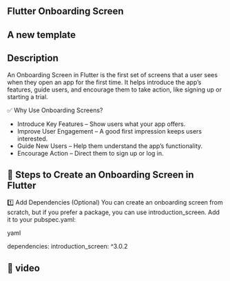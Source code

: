 ## Flutter Onboarding Screen

## A new template

## Description
An Onboarding Screen in Flutter is the first set of screens that a user sees when they open an app for the first time. It helps introduce the app’s features, guide users, and encourage them to take action, like signing up or starting a trial.

✅ Why Use Onboarding Screens?
* Introduce Key Features – Show users what your app offers.
* Improve User Engagement – A good first impression keeps users interested.
* Guide New Users – Help them understand the app’s functionality.
* Encourage Action – Direct them to sign up or log in.

## 📌 Steps to Create an Onboarding Screen in Flutter
1️⃣ Add Dependencies (Optional)
You can create an onboarding screen from scratch, but if you prefer a package, you can use introduction_screen. Add it to your pubspec.yaml:

yaml

dependencies:
  introduction_screen: ^3.0.2
## 📌 video
<!-- Uploading "2025-02-08 17-40-15.mp4"... -->

  



